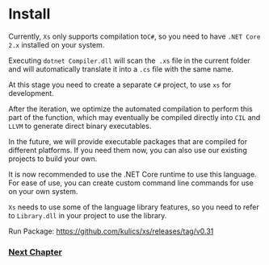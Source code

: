 # Install
Currently, `Xs` only supports compilation to` C# `, so you need to have `.NET Core 2.x` installed on your system.

Executing `dotnet Compiler.dll` will scan the` .xs` file in the current folder and will automatically translate it into a `.cs` file with the same name.

At this stage you need to create a separate `C#` project, to use `xs` for development.

After the iteration, we optimize the automated compilation to perform this part of the function, which may eventually be compiled directly into `CIL` and` LLVM` to generate direct binary executables.

In the future, we will provide executable packages that are compiled for different platforms. If you need them now, you can also use our existing projects to build your own.

It is now recommended to use the .NET Core runtime to use this language. For ease of use, you can create custom command line commands for use on your own system.

`Xs` needs to use some of the language library features, so you need to refer to `Library.dll` in your project to use the library.

Run Package:
<https://github.com/kulics/xs/releases/tag/v0.31>

### [Next Chapter](basic-grammar.md)